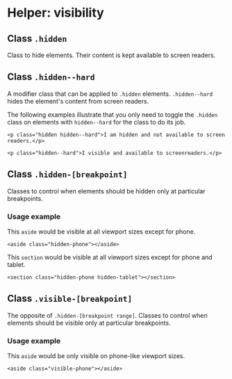 # Helper: visibility

## Class `.hidden`

Class to hide elements. Their content is kept available to screen readers.

## Class `.hidden--hard`

A modifier class that can be applied to `.hidden` elements. `.hidden--hard` hides the element's content from screen readers.

The following examples illustrate that you only need to toggle the `.hidden` class on elements with `hidden--hard` for the class to do its job.

    <p class="hidden hidden--hard">I am hidden and not available to screen readers.</p>

    <p class="hidden--hard">I visible and available to screenreaders.</p>

## Class `.hidden-[breakpoint]`

Classes to control when elements should be hidden only at particular breakpoints.

### Usage example

This `aside` would be visible at all viewport sizes except for phone.

    <aside class="hidden-phone"></aside>

This `section` would be visible at all viewport sizes except for phone and tablet.

    <section class="hidden-phone hidden-tablet"></section>

## Class `.visible-[breakpoint]`

The opposite of `.hidden-[breakpoint range]`. Classes to control when elements should be visible only at particular breakpoints.

### Usage example

This `aside` would be only visible on phone-like viewport sizes.

    <aside class="visible-phone"></aside>
